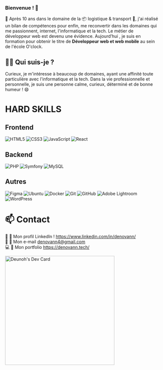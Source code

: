 ### Bienvenue ! 👋

📌 Après 10 ans dans le domaine de la 📦 logistique & transport 🚛, j'ai réalisé un bilan de compétences pour enfin, me reconvertir dans les domaines qui me passionnent, internet, l'informatique et la tech. Le métier de développeur web est devenu une évidence. Aujourd’hui , je suis en formation pour obtenir le titre de **Développeur web et web mobile**  au sein de l'école O'clock.

## 👨‍💻 Qui suis-je ?
Curieux, je m'intéresse à beaucoup de domaines, ayant une affinité toute particulière avec l'informatique et la tech. 
Dans la vie professionnelle et personnelle, je suis une personne calme, curieux, déterminé et de bonne humeur ! 😄 


# HARD SKILLS
## Frontend
![HTML5](https://img.shields.io/badge/html5-%23E34F26.svg?style=for-the-badge&logo=html5&logoColor=white) ![CSS3](https://img.shields.io/badge/css3-%231572B6.svg?style=for-the-badge&logo=css3&logoColor=white) ![JavaScript](https://img.shields.io/badge/javascript-%23323330.svg?style=for-the-badge&logo=javascript&logoColor=%23F7DF1E) ![React](https://img.shields.io/badge/react-%2320232a.svg?style=for-the-badge&logo=react&logoColor=%2361DAFB) 

## Backend
![PHP](https://img.shields.io/badge/php-%23777BB4.svg?style=for-the-badge&logo=php&logoColor=white) ![Symfony](https://img.shields.io/badge/symfony-%23000000.svg?style=for-the-badge&logo=symfony&logoColor=white) ![MySQL](https://img.shields.io/badge/mysql-4479A1.svg?style=for-the-badge&logo=mysql&logoColor=white) 

## Autres
![Figma](https://img.shields.io/badge/figma-%23F24E1E.svg?style=for-the-badge&logo=figma&logoColor=white) ![Ubuntu](https://img.shields.io/badge/Ubuntu-E95420?style=for-the-badge&logo=ubuntu&logoColor=white) ![Docker](https://img.shields.io/badge/docker-%230db7ed.svg?style=for-the-badge&logo=docker&logoColor=white) ![Git](https://img.shields.io/badge/git-%23F05033.svg?style=for-the-badge&logo=git&logoColor=white) ![GitHub](https://img.shields.io/badge/github-%23121011.svg?style=for-the-badge&logo=github&logoColor=white) ![Adobe Lightroom](https://img.shields.io/badge/Adobe%20Lightroom-31A8FF.svg?style=for-the-badge&logo=Adobe%20Lightroom&logoColor=white) ![WordPress](https://img.shields.io/badge/WordPress-%23117AC9.svg?style=for-the-badge&logo=WordPress&logoColor=white)

# 📫 Contact 
💬 🔗 Mon profil LinkedIn ! https://www.linkedin.com/in/denovann/  
📧 🔗 Mon e-mail denovann4@gmail.com  
💻 🔗 Mon portfolio https://denovann.tech/  


<a href="https://app.daily.dev/deunoh"><img src="https://api.daily.dev/devcards/v2/4K79uPzfEYlfrk5Rtk7Hx.png?type=default&r=v1g" width="356" alt="Deunoh's Dev Card"/></a>
